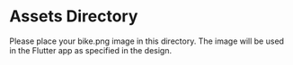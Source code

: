 # Assets Directory

Please place your bike.png image in this directory.
The image will be used in the Flutter app as specified in the design.
